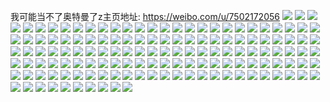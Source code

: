 我可能当不了奥特曼了z主页地址: https://weibo.com/u/7502172056 
![](https://wx4.sinaimg.cn/mw2000/008bIlF6gy1h93u65lkyyj33402c07wi.jpg) 
![](https://wx4.sinaimg.cn/mw2000/008bIlF6gy1h92lw38kuej30u01t2djy.jpg) 
![](https://wx4.sinaimg.cn/mw2000/008bIlF6gy1h8y0fdqsdkj30u0140n44.jpg) 
![](https://wx4.sinaimg.cn/mw2000/008bIlF6gy1h8njhw092dj32bc334kjn.jpg) 
![](https://wx4.sinaimg.cn/mw2000/008bIlF6gy1h8njhyjq7gj32bc334e82.jpg) 
![](https://wx4.sinaimg.cn/mw2000/008bIlF6gy1h8nji24jrgj32bc334kjn.jpg) 
![](https://wx4.sinaimg.cn/mw2000/008bIlF6gy1h8nji3upitj32bc334npe.jpg) 
![](https://wx4.sinaimg.cn/mw2000/008bIlF6gy1h8nji6d31aj32bc334x6r.jpg) 
![](https://wx4.sinaimg.cn/mw2000/008bIlF6gy1h8nji8wv4pj32bc3347wj.jpg) 
![](https://wx4.sinaimg.cn/mw2000/008bIlF6gy1h8njibanvzj32bc334b2a.jpg) 
![](https://wx4.sinaimg.cn/mw2000/008bIlF6gy1h8njidfcgjj32bc2bckjl.jpg) 
![](https://wx4.sinaimg.cn/mw2000/008bIlF6gy1h8njjn024kj30k00k0go6.jpg) 
![](https://wx4.sinaimg.cn/mw2000/008bIlF6gy1h8la6v8d1jj32bc334npf.jpg) 
![](https://wx4.sinaimg.cn/mw2000/008bIlF6gy1h8la6xbw5kj32bc2bcb2a.jpg) 
![](https://wx4.sinaimg.cn/mw2000/008bIlF6gy1h8la6yc23kj30ya0l8tqv.jpg) 
![](https://wx4.sinaimg.cn/mw2000/008bIlF6ly1h8ihddqumnj30rj0fawgm.jpg) 
![](https://wx4.sinaimg.cn/mw2000/008bIlF6gy1h8g9n7v4g5j30u0140qf8.jpg) 
![](https://wx4.sinaimg.cn/mw2000/008bIlF6gy1h8g9n8qek4j30u01404hg.jpg) 
![](https://wx4.sinaimg.cn/mw2000/008bIlF6gy1h8g9n9gpsij30u0140wu3.jpg) 
![](https://wx4.sinaimg.cn/mw2000/008bIlF6gy1h8g9nb9l07j32bc2bcu0y.jpg) 
![](https://wx4.sinaimg.cn/mw2000/008bIlF6gy1h8g9ndjbjbj32bc2bchdv.jpg) 
![](https://wx4.sinaimg.cn/mw2000/008bIlF6gy1h8g9nfle4gj32bc2bcu0y.jpg) 
![](https://wx4.sinaimg.cn/mw2000/008bIlF6gy1h8g9nhxup1j32bc2bcqv6.jpg) 
![](https://wx4.sinaimg.cn/mw2000/008bIlF6gy1h8g9njzjb9j32bc2bcx6p.jpg) 
![](https://wx4.sinaimg.cn/mw2000/008bIlF6gy1h8g9nm6dakj32bc2bcu0x.jpg) 
![](https://wx4.sinaimg.cn/mw2000/008bIlF6gy1h8cjpo2f97j30u01r4q8u.jpg) 
![](https://wx4.sinaimg.cn/mw2000/008bIlF6gy1h8cjobwr4uj30u013tngt.jpg) 
![](https://wx4.sinaimg.cn/mw2000/008bIlF6gy1h8cjocw0hxj30tx13q186.jpg) 
![](https://wx4.sinaimg.cn/mw2000/008bIlF6ly1h879nkddyzj32bc334x6r.jpg) 
![](https://wx4.sinaimg.cn/mw2000/008bIlF6ly1h879o7vlqyj32p42p4kjn.jpg) 
![](https://wx4.sinaimg.cn/mw2000/008bIlF6ly1h879oi946hj32bc2bchdu.jpg) 
![](https://wx4.sinaimg.cn/mw2000/008bIlF6ly1h879ons1qij32bc2bckjm.jpg) 
![](https://wx4.sinaimg.cn/mw2000/008bIlF6ly1h879oum2srj32bc3347wi.jpg) 
![](https://wx4.sinaimg.cn/mw2000/008bIlF6ly1h879oxhxgdj32bc2bc7wi.jpg) 
![](https://wx4.sinaimg.cn/mw2000/008bIlF6ly1h879p0mm4mj32bc2bcnpd.jpg) 
![](https://wx4.sinaimg.cn/mw2000/008bIlF6gy1h867sjpn24j32bc2bchdu.jpg) 
![](https://wx4.sinaimg.cn/mw2000/008bIlF6gy1h867smy46jj32bc2bckjl.jpg) 
![](https://wx4.sinaimg.cn/mw2000/008bIlF6gy1h867st6hh1j30u01t079i.jpg) 
![](https://wx4.sinaimg.cn/mw2000/008bIlF6gy1h867ssjd7oj32bc2bcqv6.jpg) 
![](https://wx4.sinaimg.cn/mw2000/008bIlF6gy1h867spb944j32bc2bcnpe.jpg) 
![](https://wx4.sinaimg.cn/mw2000/008bIlF6gy1h867slqlpxj32p42p4x6q.jpg) 
![](https://wx4.sinaimg.cn/mw2000/008bIlF6gy1h7uokrnz4qj32bc3341ky.jpg) 
![](https://wx4.sinaimg.cn/mw2000/008bIlF6gy1h7uoks1v6oj30u00rs0vj.jpg) 
![](https://wx4.sinaimg.cn/mw2000/008bIlF6gy1h7uokshxmgj30u01t0th7.jpg) 
![](https://wx4.sinaimg.cn/mw2000/008bIlF6gy1h7z85z6r6wj32p43lc1kz.jpg) 
![](https://wx4.sinaimg.cn/mw2000/008bIlF6gy1h7z860vveqj32bc3344qq.jpg) 
![](https://wx4.sinaimg.cn/mw2000/008bIlF6gy1h7z862cso9j32bc334e82.jpg) 
![](https://wx4.sinaimg.cn/mw2000/008bIlF6gy1h7z8642mqcj32bc3341kz.jpg) 
![](https://wx4.sinaimg.cn/mw2000/008bIlF6gy1h7z865e8wwj32bc334u0x.jpg) 
![](https://wx4.sinaimg.cn/mw2000/008bIlF6gy1h7z867ffpxj32bc3341kz.jpg) 
![](https://wx4.sinaimg.cn/mw2000/008bIlF6gy1h7z86a03srj32p43lckjn.jpg) 
![](https://wx4.sinaimg.cn/mw2000/008bIlF6gy1h7z86bj1u4j32bc2bcb2a.jpg) 
![](https://wx4.sinaimg.cn/mw2000/008bIlF6gy1h7z86bxemyj30u01t0wg7.jpg) 
![](https://wx4.sinaimg.cn/mw2000/008bIlF6gy1h7z86c9sfuj30u01t0wg9.jpg) 
![](https://wx4.sinaimg.cn/mw2000/008bIlF6gy1h7r6f5coamj32p42p44qs.jpg) 
![](https://wx4.sinaimg.cn/mw2000/008bIlF6gy1h7r6f9v049j32bc2bc7wi.jpg) 
![](https://wx4.sinaimg.cn/mw2000/008bIlF6gy1h7r6fk967zj32bc2bcb2a.jpg) 
![](https://wx4.sinaimg.cn/mw2000/008bIlF6gy1h7r6fc810nj32bc2bcqv8.jpg) 
![](https://wx4.sinaimg.cn/mw2000/008bIlF6gy1h7r6fimtpoj32bc2bc4qr.jpg) 
![](https://wx4.sinaimg.cn/mw2000/008bIlF6gy1h7r6f7flfyj32bc2bcx6p.jpg) 
![](https://wx4.sinaimg.cn/mw2000/008bIlF6gy1h7r6fqun04j32bc2bc1ky.jpg) 
![](https://wx4.sinaimg.cn/mw2000/008bIlF6gy1h7r6fsmuvtj32bc2bcnpe.jpg) 
![](https://wx4.sinaimg.cn/mw2000/008bIlF6gy1h7r6gadpclj32bc2bc7wi.jpg) 
![](https://wx4.sinaimg.cn/mw2000/008bIlF6gy1h7hxec4503j32bc2bce83.jpg) 
![](https://wx4.sinaimg.cn/mw2000/008bIlF6gy1h7hxecs2goj30u00sh0yq.jpg) 
![](https://wx4.sinaimg.cn/mw2000/008bIlF6gy1h7hxef6ekzj32bc2bc4qq.jpg) 
![](https://wx4.sinaimg.cn/mw2000/008bIlF6gy1h7hxefqex9j30u00mj7de.jpg) 
![](https://wx4.sinaimg.cn/mw2000/008bIlF6gy1h7eid5wetij32bc2bc1ky.jpg) 
![](https://wx4.sinaimg.cn/mw2000/008bIlF6gy1h7eid9vnysj32p42p4x6q.jpg) 
![](https://wx4.sinaimg.cn/mw2000/008bIlF6gy1h7eidce42wj32bc2bcgrs.jpg) 
![](https://wx4.sinaimg.cn/mw2000/008bIlF6gy1h7eidw2juqj32bc2bc124.jpg) 
![](https://wx4.sinaimg.cn/mw2000/008bIlF6gy1h7eidzjme4j32bc2bc4qr.jpg) 
![](https://wx4.sinaimg.cn/mw2000/008bIlF6gy1h7eie2lbsnj32bc2bcu0y.jpg) 
![](https://wx4.sinaimg.cn/mw2000/008bIlF6gy1h7eie50603j32bc2bc4qq.jpg) 
![](https://wx4.sinaimg.cn/mw2000/008bIlF6gy1h7eid341t1j32bc2bcass.jpg) 
![](https://wx4.sinaimg.cn/mw2000/008bIlF6gy1h7eicyhn42j32bc2bcu0x.jpg) 
![](https://wx4.sinaimg.cn/mw2000/008bIlF6gy1h7eie7gwcrj32bc2bc1ky.jpg) 
![](https://wx4.sinaimg.cn/mw2000/008bIlF6gy1h7c4af5lunj33343344p7.jpg) 
![](https://wx4.sinaimg.cn/mw2000/008bIlF6gy1h7c4ajqctlj335s35sh2v.jpg) 
![](https://wx4.sinaimg.cn/mw2000/008bIlF6gy1h7c4ao2xsfj32bc2bcqv6.jpg) 
![](https://wx4.sinaimg.cn/mw2000/008bIlF6gy1h7c4aqjt2rj32bc2bchdt.jpg) 
![](https://wx4.sinaimg.cn/mw2000/008bIlF6gy1h7c4at6hd5j32bc2bce82.jpg) 
![](https://wx4.sinaimg.cn/mw2000/008bIlF6gy1h7c4avf2c2j32bc2bck0k.jpg) 
![](https://wx4.sinaimg.cn/mw2000/008bIlF6gy1h7c4aa8hdpj32bc2bchdt.jpg) 
![](https://wx4.sinaimg.cn/mw2000/008bIlF6gy1h7c4axzx53j32bc2bcwq7.jpg) 
![](https://wx4.sinaimg.cn/mw2000/008bIlF6gy1h7c4aykvg0j31g11g1wh8.jpg) 
![](https://wx4.sinaimg.cn/mw2000/008bIlF6gy1h79sl6n1gfj32bc2bcte2.jpg) 
![](https://wx4.sinaimg.cn/mw2000/008bIlF6gy1h79sl8ytlpj32bc2bcqv6.jpg) 
![](https://wx4.sinaimg.cn/mw2000/008bIlF6gy1h79slktgmxj3190190dia.jpg) 
![](https://wx4.sinaimg.cn/mw2000/008bIlF6gy1h79sl0jioij32bc2bcb2a.jpg) 
![](https://wx4.sinaimg.cn/mw2000/008bIlF6gy1h79sl2wom8j32bc2bchdu.jpg) 
![](https://wx4.sinaimg.cn/mw2000/008bIlF6gy1h79slapeopj32bc2bcnpd.jpg) 
![](https://wx4.sinaimg.cn/mw2000/008bIlF6gy1h79sld6sjdj32bc2bcqv6.jpg) 
![](https://wx4.sinaimg.cn/mw2000/008bIlF6gy1h79slftilcj32bc2bcb2a.jpg) 
![](https://wx4.sinaimg.cn/mw2000/008bIlF6gy1h79slk2gczj31uv2bchdt.jpg) 
![](https://wx4.sinaimg.cn/mw2000/008bIlF6gy1h79slgbac0j30u01dbjxy.jpg) 
![](https://wx4.sinaimg.cn/mw2000/008bIlF6gy1h79skyiv5xj32bc2bcnpe.jpg) 
![](https://wx4.sinaimg.cn/mw2000/008bIlF6ly1h755yorp0nj32bc2bcnpd.jpg) 
![](https://wx4.sinaimg.cn/mw2000/008bIlF6ly1h755yrwvw8j32bc2bcu0x.jpg) 
![](https://wx4.sinaimg.cn/mw2000/008bIlF6ly1h755zb6cdoj32bc2bc4qr.jpg) 
![](https://wx4.sinaimg.cn/mw2000/008bIlF6ly1h755yx46gwj32bc2bc776.jpg) 
![](https://wx4.sinaimg.cn/mw2000/008bIlF6ly1h755yyh5f0j31401hcqqp.jpg) 
![](https://wx4.sinaimg.cn/mw2000/008bIlF6ly1h755z0zgvij32bc2bce82.jpg) 
![](https://wx4.sinaimg.cn/mw2000/008bIlF6ly1h755z85k80j32bc2bcjxm.jpg) 
![](https://wx4.sinaimg.cn/mw2000/008bIlF6ly1h755z5ui3lj32p42p4hdu.jpg) 
![](https://wx4.sinaimg.cn/mw2000/008bIlF6ly1h755z3aydfj32bc2bc4qq.jpg) 
![](https://wx4.sinaimg.cn/mw2000/008bIlF6ly1h755yvneyaj32bc2bcdl6.jpg) 
![](https://wx4.sinaimg.cn/mw2000/008bIlF6ly1h755ytgd18j32bc2bc76f.jpg) 
![](https://wx4.sinaimg.cn/mw2000/008bIlF6ly1h755yn0u8ij30u00u0dh7.jpg) 
![](https://wx4.sinaimg.cn/mw2000/008bIlF6gy1h5re6j7w1fj32bc2bchdu.jpg) 
![](https://wx4.sinaimg.cn/mw2000/008bIlF6gy1h41qrkk7qkj30me0evjsx.jpg) 
![](https://wx4.sinaimg.cn/mw2000/008bIlF6gy1h41qrm1auzj32bc2bce82.jpg) 
![](https://wx4.sinaimg.cn/mw2000/008bIlF6gy1h41qrnh7prj32bc2bcqv6.jpg) 
![](https://wx4.sinaimg.cn/mw2000/008bIlF6gy1h41qrov4ckj32bc2bc4qq.jpg) 
![](https://wx4.sinaimg.cn/mw2000/008bIlF6gy1h41qrqdv2qj32bc2bcqv6.jpg) 
![](https://wx4.sinaimg.cn/mw2000/008bIlF6gy1h41qrs23r4j32bc2bc7wi.jpg) 
![](https://wx4.sinaimg.cn/mw2000/008bIlF6ly1h3yso49z6bj30qk1r541v.jpg) 
![](https://wx4.sinaimg.cn/mw2000/008bIlF6ly1h3yso537dvj30u012ln2j.jpg) 
![](https://wx4.sinaimg.cn/mw2000/008bIlF6ly1h3ysodgtm8j32bc2bcqv6.jpg) 
![](https://wx4.sinaimg.cn/mw2000/008bIlF6ly1h3ysok65xcj32bc2bc7wi.jpg) 
![](https://wx4.sinaimg.cn/mw2000/008bIlF6ly1h3stydhvp1j30zg1badje.jpg) 
![](https://wx4.sinaimg.cn/mw2000/008bIlF6ly1h3styduqytj30zg1baacp.jpg) 
![](https://wx4.sinaimg.cn/mw2000/008bIlF6ly1h3stye7sdjj30zg1bamzw.jpg) 
![](https://wx4.sinaimg.cn/mw2000/008bIlF6gy1h3moi07w7tj30j60j60x0.jpg) 
![](https://wx4.sinaimg.cn/mw2000/008bIlF6gy1h3locvieh1j30u010qk0x.jpg) 
![](https://wx4.sinaimg.cn/mw2000/008bIlF6gy1h3kus6at0hj32bc2bc1kz.jpg) 
![](https://wx4.sinaimg.cn/mw2000/008bIlF6gy1h3kbsbcwjuj30u00tzqa3.jpg) 
![](https://wx4.sinaimg.cn/mw2000/008bIlF6gy1h3kbsc62moj30tw0tvgv4.jpg) 
![](https://wx4.sinaimg.cn/mw2000/008bIlF6gy1h3j8s22e13j30u00u07eo.jpg) 
![](https://wx4.sinaimg.cn/mw2000/008bIlF6gy1h3ii1wbnouj32bc2bc7wk.jpg) 
![](https://wx4.sinaimg.cn/mw2000/008bIlF6gy1h3ii1y1p86j32bc2bcb2a.jpg) 
![](https://wx4.sinaimg.cn/mw2000/008bIlF6gy1h3h6tizwinj32bc2bc4qq.jpg) 
![](https://wx4.sinaimg.cn/mw2000/008bIlF6gy1h3h6tn79rej32bc2bce82.jpg) 
![](https://wx4.sinaimg.cn/mw2000/008bIlF6gy1h3g5iuib11j32bc2bcu0x.jpg) 
![](https://wx4.sinaimg.cn/mw2000/008bIlF6gy1h3g5iwao4fj32bc2bcqv5.jpg) 
![](https://wx4.sinaimg.cn/mw2000/008bIlF6gy1h3g5iwqa3zj30u00u0wiy.jpg) 
![](https://wx4.sinaimg.cn/mw2000/008bIlF6gy1h3fo06s3j1j32bc2bchdw.jpg) 
![](https://wx4.sinaimg.cn/mw2000/008bIlF6gy1h3fo0993n8j32bc2bcqv5.jpg) 
